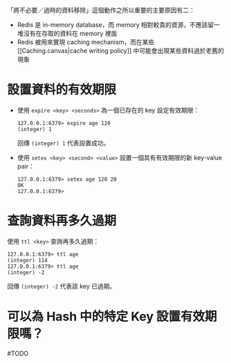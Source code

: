 「將不必要／過時的資料移除」這個動作之所以重要的主要原因有二：

- Redis 是 in-memory database，而 memory 相對較貴的資源，不應該留一堆沒有在存取的資料在 memory 裡面
- Redis 被用來實現 caching mechanism，而在某些 [[Caching.canvas|cache writing policy]] 中可能會出現某些資料過於老舊的現象

# 設置資料的有效期限

- 使用 `expire <key> <seconds>` 為一個已存在的 key 設定有效期限：

    ```plaintext
    127.0.0.1:6379> expire age 120
    (integer) 1
    ```

    回傳 `(integer) 1` 代表設置成功。

- 使用 `setex <key> <second> <value>` 設置一個具有有效期限的新 key-value pair：

    ```plaintext
    127.0.0.1:6379> setex age 120 20
    OK
    127.0.0.1:6379>
    ```

# 查詢資料再多久過期

使用 `ttl <key>` 查詢再多久過期：

```plaintext
127.0.0.1:6379> ttl age
(integer) 114
127.0.0.1:6379> ttl age
(integer) -2
```

回傳 `(integer) -2` 代表該 key 已過期。

# 可以為 Hash 中的特定 Key 設置有效期限嗎？

#TODO 
